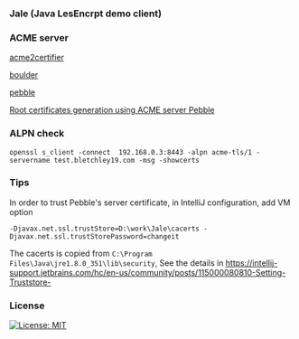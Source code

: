 ### Jale (Java LesEncrpt demo client)


### ACME server

[acme2certifier](https://github.com/grindsa/acme2certifier)

[boulder](https://github.com/letsencrypt/boulder)

[pebble](https://github.com/letsencrypt/pebble)

[Root certificates generation using ACME server Pebble](https://blog.xoxzo.com/2020/11/18/root-certificates-generation-using-acme-server-pebble/)

### ALPN check
```
openssl s_client -connect  192.168.0.3:8443 -alpn acme-tls/1 -servername test.bletchley19.com -msg -showcerts
```

### Tips

In order to trust Pebble's server certificate, in IntelliJ configuration, add VM option

`-Djavax.net.ssl.trustStore=D:\work\Jale\cacerts -Djavax.net.ssl.trustStorePassword=changeit`

The cacerts is copied from  `C:\Program Files\Java\jre1.8.0_351\lib\security`,
See the details in https://intellij-support.jetbrains.com/hc/en-us/community/posts/115000080810-Setting-Truststore-

### License
[![License: MIT](https://img.shields.io/badge/License-MIT-yellow.svg)](https://opensource.org/licenses/MIT)